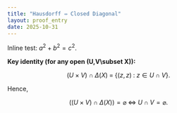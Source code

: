 ```yaml
---
title: "Hausdorff ⇔ Closed Diagonal"
layout: proof_entry
date: 2025-10-31
---
```


Inline test: $a^2+b^2=c^2$.

**Key identity (for any open \(U,V\subset X\)):**

$$
(U\times V)\cap \Delta(X) \;=\; \{(z,z)\;:\; z\in U\cap V\}.
$$

Hence,

$$
\bigl((U\times V)\cap \Delta(X)\bigr)=\varnothing \;\Longleftrightarrow\; U\cap V=\varnothing.
$$
